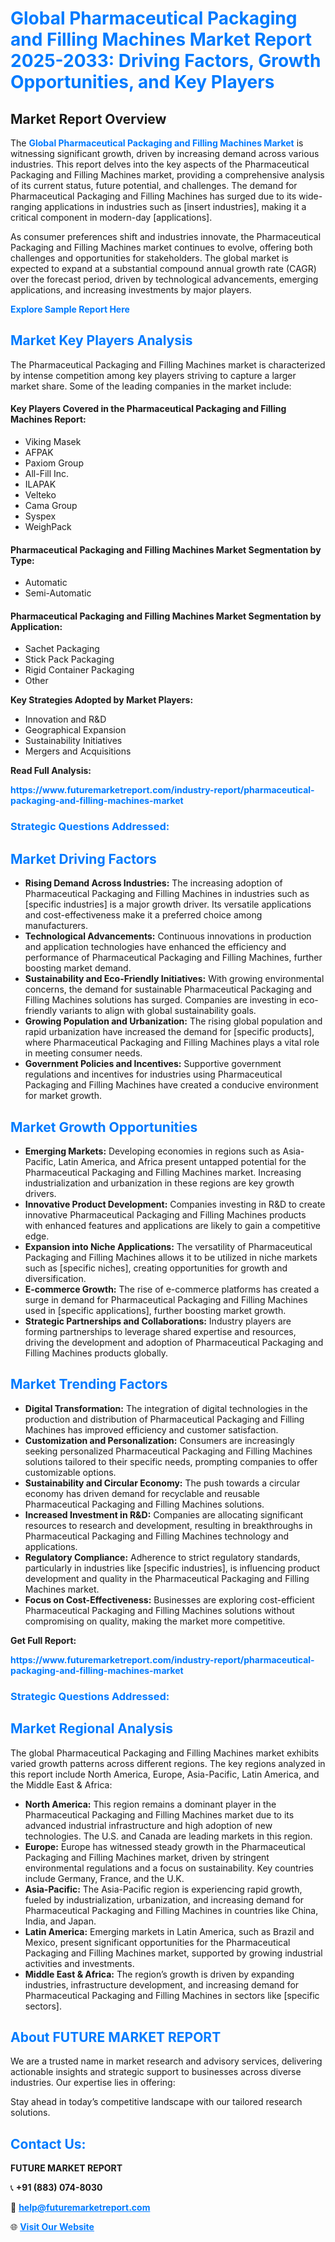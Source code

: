 <h1 style="color: #007BFF;">Global Pharmaceutical Packaging and Filling Machines Market Report 2025-2033: Driving Factors, Growth Opportunities, and Key Players</h1>

<section id="overview">
<h2>Market Report Overview</h2>
<p>The <a href="https://www.futuremarketreport.com/industry-report/pharmaceutical-packaging-and-filling-machines-market" style="color: #007BFF; text-decoration: none;"><strong>Global Pharmaceutical Packaging and Filling Machines Market</strong></a> is witnessing significant growth, driven by increasing demand across various industries. This report delves into the key aspects of the Pharmaceutical Packaging and Filling Machines market, providing a comprehensive analysis of its current status, future potential, and challenges. The demand for Pharmaceutical Packaging and Filling Machines has surged due to its wide-ranging applications in industries such as [insert industries], making it a critical component in modern-day [applications].</p>
<p>As consumer preferences shift and industries innovate, the Pharmaceutical Packaging and Filling Machines market continues to evolve, offering both challenges and opportunities for stakeholders. The global market is expected to expand at a substantial compound annual growth rate (CAGR) over the forecast period, driven by technological advancements, emerging applications, and increasing investments by major players.</p>
</section>

<section id="overview">
<p><a href="https://www.futuremarketreport.com/request-sample/reportId=33892" style="color: #007BFF; text-decoration: none;"><strong>Explore Sample Report Here</strong></a></p>
</section>

<section id="key-players">
<h2 style="color: #007BFF;">Market Key Players Analysis</h2>
<p>The Pharmaceutical Packaging and Filling Machines market is characterized by intense competition among key players striving to capture a larger market share. Some of the leading companies in the market include:</p>
<h4>Key Players Covered in the Pharmaceutical Packaging and Filling Machines Report:</h4>
<ul><li>Viking Masek</li><li>AFPAK</li><li>Paxiom Group</li><li>All-Fill Inc.</li><li>ILAPAK</li><li>Velteko</li><li>Cama Group</li><li>Syspex</li><li>WeighPack</li></ul>
<h4>Pharmaceutical Packaging and Filling Machines Market Segmentation by Type:</h4>
<ul><li>Automatic</li><li>Semi-Automatic</li></ul>

<h4>Pharmaceutical Packaging and Filling Machines Market Segmentation by Application:</h4>
<ul><li>Sachet Packaging</li><li>Stick Pack Packaging</li><li>Rigid Container Packaging</li><li>Other</li></ul>
<p><strong>Key Strategies Adopted by Market Players:</strong></p>
<ul>
<li>Innovation and R&D</li>
<li>Geographical Expansion</li>
<li>Sustainability Initiatives</li>
<li>Mergers and Acquisitions</li>
</ul>
</section>

<section>
<p><strong>Read Full Analysis: </strong></p><a href="https://www.futuremarketreport.com/industry-report/pharmaceutical-packaging-and-filling-machines-market" style="color: #007BFF; text-decoration: none;"><strong>https://www.futuremarketreport.com/industry-report/pharmaceutical-packaging-and-filling-machines-market</strong></a>
<h3 style="color: #007BFF;">Strategic Questions Addressed:</h3>
</section>

<section id="driving-factors">
<h2 style="color: #007BFF;">Market Driving Factors</h2>
<ul>
<li><strong>Rising Demand Across Industries:</strong> The increasing adoption of Pharmaceutical Packaging and Filling Machines in industries such as [specific industries] is a major growth driver. Its versatile applications and cost-effectiveness make it a preferred choice among manufacturers.</li>
<li><strong>Technological Advancements:</strong> Continuous innovations in production and application technologies have enhanced the efficiency and performance of Pharmaceutical Packaging and Filling Machines, further boosting market demand.</li>
<li><strong>Sustainability and Eco-Friendly Initiatives:</strong> With growing environmental concerns, the demand for sustainable Pharmaceutical Packaging and Filling Machines solutions has surged. Companies are investing in eco-friendly variants to align with global sustainability goals.</li>
<li><strong>Growing Population and Urbanization:</strong> The rising global population and rapid urbanization have increased the demand for [specific products], where Pharmaceutical Packaging and Filling Machines plays a vital role in meeting consumer needs.</li>
<li><strong>Government Policies and Incentives:</strong> Supportive government regulations and incentives for industries using Pharmaceutical Packaging and Filling Machines have created a conducive environment for market growth.</li>
</ul>
</section>

<section id="growth-opportunities">
<h2 style="color: #007BFF;">Market Growth Opportunities</h2>
<ul>
<li><strong>Emerging Markets:</strong> Developing economies in regions such as Asia-Pacific, Latin America, and Africa present untapped potential for the Pharmaceutical Packaging and Filling Machines market. Increasing industrialization and urbanization in these regions are key growth drivers.</li>
<li><strong>Innovative Product Development:</strong> Companies investing in R&D to create innovative Pharmaceutical Packaging and Filling Machines products with enhanced features and applications are likely to gain a competitive edge.</li>
<li><strong>Expansion into Niche Applications:</strong> The versatility of Pharmaceutical Packaging and Filling Machines allows it to be utilized in niche markets such as [specific niches], creating opportunities for growth and diversification.</li>
<li><strong>E-commerce Growth:</strong> The rise of e-commerce platforms has created a surge in demand for Pharmaceutical Packaging and Filling Machines used in [specific applications], further boosting market growth.</li>
<li><strong>Strategic Partnerships and Collaborations:</strong> Industry players are forming partnerships to leverage shared expertise and resources, driving the development and adoption of Pharmaceutical Packaging and Filling Machines products globally.</li>
</ul>
</section>

<section id="trending-factors">
<h2 style="color: #007BFF;">Market Trending Factors</h2>
<ul>
<li><strong>Digital Transformation:</strong> The integration of digital technologies in the production and distribution of Pharmaceutical Packaging and Filling Machines has improved efficiency and customer satisfaction.</li>
<li><strong>Customization and Personalization:</strong> Consumers are increasingly seeking personalized Pharmaceutical Packaging and Filling Machines solutions tailored to their specific needs, prompting companies to offer customizable options.</li>
<li><strong>Sustainability and Circular Economy:</strong> The push towards a circular economy has driven demand for recyclable and reusable Pharmaceutical Packaging and Filling Machines solutions.</li>
<li><strong>Increased Investment in R&D:</strong> Companies are allocating significant resources to research and development, resulting in breakthroughs in Pharmaceutical Packaging and Filling Machines technology and applications.</li>
<li><strong>Regulatory Compliance:</strong> Adherence to strict regulatory standards, particularly in industries like [specific industries], is influencing product development and quality in the Pharmaceutical Packaging and Filling Machines market.</li>
<li><strong>Focus on Cost-Effectiveness:</strong> Businesses are exploring cost-efficient Pharmaceutical Packaging and Filling Machines solutions without compromising on quality, making the market more competitive.</li>
</ul>
</section>

<section>
<p><strong>Get Full Report: </strong></p><a href="https://www.futuremarketreport.com/industry-report/pharmaceutical-packaging-and-filling-machines-market" style="color: #007BFF; text-decoration: none;"><strong>https://www.futuremarketreport.com/industry-report/pharmaceutical-packaging-and-filling-machines-market</strong></a>
<h3 style="color: #007BFF;">Strategic Questions Addressed:</h3>
</section>


<section id="regional-analysis">
<h2 style="color: #007BFF;">Market Regional Analysis</h2>
<p>The global Pharmaceutical Packaging and Filling Machines market exhibits varied growth patterns across different regions. The key regions analyzed in this report include North America, Europe, Asia-Pacific, Latin America, and the Middle East & Africa:</p>
<ul>
<li><strong>North America:</strong> This region remains a dominant player in the Pharmaceutical Packaging and Filling Machines market due to its advanced industrial infrastructure and high adoption of new technologies. The U.S. and Canada are leading markets in this region.</li>
<li><strong>Europe:</strong> Europe has witnessed steady growth in the Pharmaceutical Packaging and Filling Machines market, driven by stringent environmental regulations and a focus on sustainability. Key countries include Germany, France, and the U.K.</li>
<li><strong>Asia-Pacific:</strong> The Asia-Pacific region is experiencing rapid growth, fueled by industrialization, urbanization, and increasing demand for Pharmaceutical Packaging and Filling Machines in countries like China, India, and Japan.</li>
<li><strong>Latin America:</strong> Emerging markets in Latin America, such as Brazil and Mexico, present significant opportunities for the Pharmaceutical Packaging and Filling Machines market, supported by growing industrial activities and investments.</li>
<li><strong>Middle East & Africa:</strong> The region’s growth is driven by expanding industries, infrastructure development, and increasing demand for Pharmaceutical Packaging and Filling Machines in sectors like [specific sectors].</li>
</ul>
</section>

<footer>
<h2 style="color: #007BFF;">About FUTURE MARKET REPORT</h2>
<p>We are a trusted name in market research and advisory services, delivering actionable insights and strategic support to businesses across diverse industries. Our expertise lies in offering:</p>

<p>Stay ahead in today’s competitive landscape with our tailored research solutions.</p>

<h2 style="color: #007BFF;">Contact Us:</h2>
<p><strong>FUTURE MARKET REPORT</strong></p>
<p>📞 <strong>+91 (883) 074-8030</strong></p>
<p>📧 <strong><a href="mailto:help@futuremarketreport.com" style="color: #007BFF;">help@futuremarketreport.com</a></strong></p>
<p>🌐 <strong><a href="https://www.futuremarketreport.com/" style="color: #007BFF;">Visit Our Website</a></strong></p>
</footer>